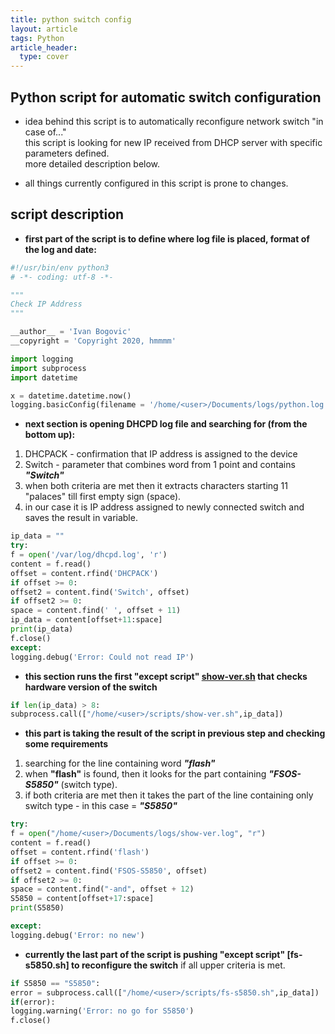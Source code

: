 ```yaml
---
title: python switch config
layout: article
tags: Python
article_header:
  type: cover
---
```


## Python script for automatic switch configuration

- idea behind this script is to automatically reconfigure network switch "in case of..."  
this script is looking for new IP received from DHCP server with specific parameters defined.  
more detailed description below.

- all things currently configured in this script is prone to changes.  

## script description  

- **first part of the script is to define where log file is placed, format of the log and date:**  

```py
#!/usr/bin/env python3
# -*- coding: utf-8 -*-

"""
Check IP Address
"""

__author__ = 'Ivan Bogovic'
__copyright = 'Copyright 2020, hmmmm'

import logging
import subprocess
import datetime

x = datetime.datetime.now()
logging.basicConfig(filename = '/home/<user>/Documents/logs/python.log', format = '%(asctime)s  %(levelname)-10s %(processName)s  %(name)s %(message)s', datefmt =  "%Y-%m-%d-%H-%M-%S")

```  

- **next section is opening DHCPD log file and searching for (from the bottom up):**  

1. DHCPACK - confirmation that IP address is assigned to the device
2. Switch - parameter that combines word from 1 point and contains ***"Switch"***
3. when both criteria are met then it extracts characters starting 11 "palaces" till first empty sign (space).
4. in our case it is IP address assigned to newly connected switch and saves the result in variable.  

```py
ip_data = ""
try:
f = open('/var/log/dhcpd.log', 'r')
content = f.read()
offset = content.rfind('DHCPACK')
if offset >= 0:
offset2 = content.find('Switch', offset)
if offset2 >= 0:
space = content.find(' ', offset + 11)
ip_data = content[offset+11:space]
print(ip_data)
f.close()
except:
logging.debug('Error: Could not read IP')
```  

- **this section runs the first "except script" [show-ver.sh](/assets/scripts/show-ver.sh) that checks hardware version of the switch**  

```py
if len(ip_data) > 8:
subprocess.call(["/home/<user>/scripts/show-ver.sh",ip_data])
```  

- **this part is taking the result of the script in previous step and checking some requirements**  

1. searching for the line containing word ***"flash"***  
2. when **"flash"** is found, then it looks for the part containing ***"FSOS-S5850"*** (switch type).
3. if both criteria are met then it takes the part of the line containing only switch type - in this case = ***"S5850"***  

```py
try:
f = open("/home/<user>/Documents/logs/show-ver.log", "r")
content = f.read()
offset = content.rfind('flash')
if offset >= 0:
offset2 = content.find('FSOS-S5850', offset)
if offset2 >= 0:
space = content.find("-and", offset + 12)
S5850 = content[offset+17:space]
print(S5850)

except:
logging.debug('Error: no new')
```  

- **currently the last part of the script is pushing "except script" [fs-s5850.sh] to reconfigure the switch** if all upper criteria is met.  

```python
if S5850 == "S5850":
error = subprocess.call(["/home/<user>/scripts/fs-s5850.sh",ip_data])
if(error):
logging.warning('Error: no go for S5850')
f.close()
```
